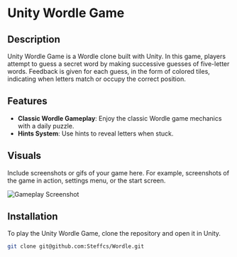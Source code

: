 # Unity Wordle Game

## Description

Unity Wordle Game is a Wordle clone built with Unity. In this game, players attempt to guess a secret word by making successive guesses of five-letter words. Feedback is given for each guess, in the form of colored tiles, indicating when letters match or occupy the correct position.

## Features

- **Classic Wordle Gameplay**: Enjoy the classic Wordle game mechanics with a daily puzzle.
- **Hints System**: Use hints to reveal letters when stuck.


## Visuals

Include screenshots or gifs of your game here. For example, screenshots of the game in action, settings menu, or the start screen.

![Gameplay Screenshot](path/to/gameplay_screenshot.png)

## Installation

To play the Unity Wordle Game, clone the repository and open it in Unity.

```bash
git clone git@github.com:Steffcs/Wordle.git
